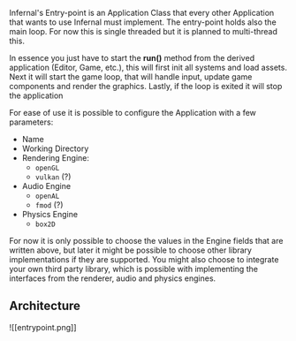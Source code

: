 Infernal's Entry-point is an Application Class that every other Application that wants to use Infernal must implement. The entry-point holds also the main loop. For now this is single threaded but it is planned to multi-thread this.

In essence you just have to start the **run()** method from the derived application (Editor, Game, etc.), this will first init all systems and load assets. Next it will start the game loop, that will handle input, update game components and render the graphics. Lastly, if the loop is exited it will stop the application

For ease of use it is possible to configure the Application with a few parameters:
- Name
- Working Directory
- Rendering Engine:
	- ```openGL```
	- ```vulkan``` (?)
- Audio Engine
	- ```openAL```
	- ```fmod``` (?)
- Physics Engine
	- ```box2D```

For now it is only possible to choose the values in the Engine fields that are written above, but later it might be possible to choose other library implementations if they are supported. You might also choose to integrate your own third party library, which is possible with implementing the interfaces from the renderer, audio and physics engines.

## Architecture
![[entrypoint.png]]